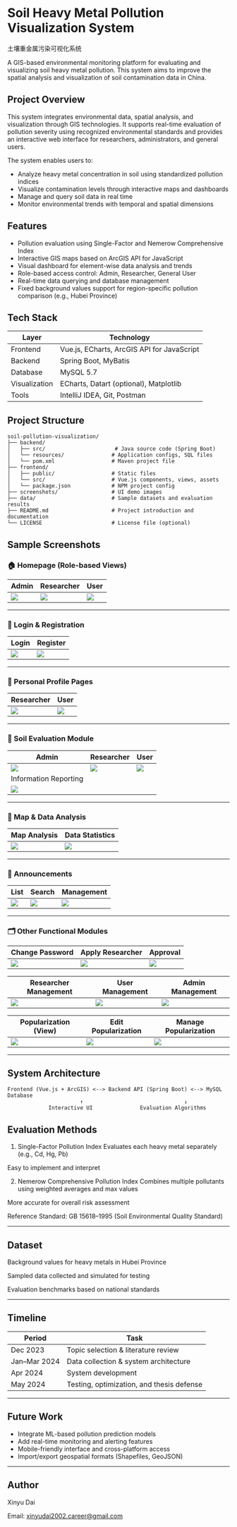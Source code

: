 # Soil Heavy Metal Pollution Visualization System 
土壤重金属污染可视化系统

A GIS-based environmental monitoring platform for evaluating and visualizing soil heavy metal pollution. This system aims to improve the spatial analysis and visualization of soil contamination data in China.

## Project Overview

This system integrates environmental data, spatial analysis, and visualization through GIS technologies. It supports real-time evaluation of pollution severity using recognized environmental standards and provides an interactive web interface for researchers, administrators, and general users.

The system enables users to:
- Analyze heavy metal concentration in soil using standardized pollution indices
- Visualize contamination levels through interactive maps and dashboards
- Manage and query soil data in real time
- Monitor environmental trends with temporal and spatial dimensions

## Features

- Pollution evaluation using Single-Factor and Nemerow Comprehensive Index
- Interactive GIS maps based on ArcGIS API for JavaScript
- Visual dashboard for element-wise data analysis and trends
- Role-based access control: Admin, Researcher, General User
- Real-time data querying and database management
- Fixed background values support for region-specific pollution comparison (e.g., Hubei Province)

## Tech Stack

| Layer         | Technology                                 |
|---------------|---------------------------------------------|
| Frontend      | Vue.js, ECharts, ArcGIS API for JavaScript |
| Backend       | Spring Boot, MyBatis                       |
| Database      | MySQL 5.7                                  |
| Visualization | ECharts, Datart (optional), Matplotlib     |
| Tools         | IntelliJ IDEA, Git, Postman                |

## Project Structure

```
soil-pollution-visualization/
├── backend/
│   ├── src/                      # Java source code (Spring Boot)
│   └── resources/               # Application configs, SQL files
│   └── pom.xml                  # Maven project file
├── frontend/
│   ├── public/                  # Static files
│   └── src/                     # Vue.js components, views, assets
│   └── package.json             # NPM project config
├── screenshots/                 # UI demo images
├── data/                        # Sample datasets and evaluation results
├── README.md                    # Project introduction and documentation
└── LICENSE                      # License file (optional)
```


## Sample Screenshots

### 🏠 Homepage (Role-based Views)
| Admin | Researcher | User |
|-------|------------|------|
| ![](./screenshots/homepage_admin.png) | ![](./screenshots/homepage_researcher.png) | ![](./screenshots/homepage_user.png) |

---

### 🔐 Login & Registration
| Login | Register |
|-------|----------|
| ![](./screenshots/login.png) | ![](./screenshots/register.png) |

---

### 👤 Personal Profile Pages
| Researcher | User |
|------------|------|
| ![](./screenshots/PersonalProfile_researcher.png) | ![](./screenshots/PersonalProfile_user.png) |

---

### 🧪 Soil Evaluation Module
| Admin | Researcher | User |
|-------|------------|------|
| ![](./screenshots/SoilEvaluation_admin.png) | ![](./screenshots/SoilEvaluation_researcher.png) | ![](./screenshots/SoilEvaluation_user.png) |
| Information Reporting |
| ![](./screenshots/InformationReporting.png) |

---

### 🧭 Map & Data Analysis
| Map Analysis | Data Statistics |
|--------------|-----------------|
| ![](./screenshots/MapAnalysis.png) | ![](./screenshots/DataStatistics.png) |

---

### 📢 Announcements
| List | Search | Management |
|------|--------|------------|
| ![](./screenshots/Announcement.png) | ![](./screenshots/AnnouncementSearch.png) | ![](./screenshots/AnnouncementManagement.png) |

---

### 🗂️ Other Functional Modules
| Change Password | Apply Researcher | Approval |
|-----------------|------------------|----------|
| ![](./screenshots/ChangePassword.png) | ![](./screenshots/ApplyResearcher.png) | ![](./screenshots/ApprovalApplications.png) |

| Researcher Management | User Management | Admin Management |
|------------------------|-----------------|------------------|
| ![](./screenshots/ResearcherManagement.png) | ![](./screenshots/UserManagement.png) | ![](./screenshots/AdminManagement.png) |

| Popularization (View) | Edit Popularization | Manage Popularization |
|------------------------|----------------------|------------------------|
| ![](./screenshots/Popularization.png) | ![](./screenshots/EditingPopularization.png) | ![](./screenshots/PopularizationManagement.png) |

---

## System Architecture

```
Frontend (Vue.js + ArcGIS) <--> Backend API (Spring Boot) <--> MySQL Database
                       ↑                                ↓
             Interactive UI               Evaluation Algorithms
```


## Evaluation Methods
1. Single-Factor Pollution Index
Evaluates each heavy metal separately (e.g., Cd, Hg, Pb)

Easy to implement and interpret

2. Nemerow Comprehensive Pollution Index
Combines multiple pollutants using weighted averages and max values

More accurate for overall risk assessment

Reference Standard: GB 15618–1995 (Soil Environmental Quality Standard)

---
## Dataset
Background values for heavy metals in Hubei Province

Sampled data collected and simulated for testing

Evaluation benchmarks based on national standards

---

## Timeline

| Period         | Task                                              |
|----------------|---------------------------------------------------|
| Dec 2023       | Topic selection & literature review               |
| Jan–Mar 2024   | Data collection & system architecture             |
| Apr 2024       | System development                                |
| May 2024       | Testing, optimization, and thesis defense         |

---
## Future Work
- Integrate ML-based pollution prediction models
- Add real-time monitoring and alerting features
- Mobile-friendly interface and cross-platform access
- Import/export geospatial formats (Shapefiles, GeoJSON)

---
## Author
Xinyu Dai

Email: xinyudai2002.career@gmail.com
